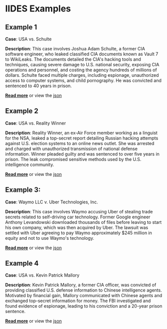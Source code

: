 # IIDES Examples

## Example 1
**Case**: USA vs. Schulte

**Description**: This case involves Joshua Adam Schulte, a former CIA software engineer, who leaked classified CIA documents known as Vault 7 to WikiLeaks. The documents detailed the CIA's hacking tools and techniques, causing severe damage to U.S. national security, exposing CIA operations and personnel, and costing the agency hundreds of millions of dollars. Schulte faced multiple charges, including espionage, unauthorized access to computer systems, and child pornography. He was convicted and sentenced to 40 years in prison.

**[Read more](example1.md)** or view the [json](json/example1.json)

## Example 2

**Case**: USA vs. Reality Winner

**Description**: Reality Winner, an ex-Air Force member working as a linguist for the NSA, leaked a top-secret report detailing Russian hacking attempts against U.S. election systems to an online news outlet. She was arrested and charged with unauthorized transmission of national defense information. Winner pleaded guilty and was sentenced to over five years in prison. The leak compromised sensitive methods used by the U.S. intelligence community.

**[Read more](example2.md)** or view the [json](json/example2.json)

## Example 3: 

**Case**: Waymo LLC v. Uber Technologies, Inc.

**Description**: This case involves Waymo accusing Uber of stealing trade secrets related to self-driving car technology. Former Google engineer Anthony Levandowski downloaded thousands of files before leaving to start his own company, which was then acquired by Uber. The lawsuit was settled with Uber agreeing to pay Waymo approximately $245 million in equity and not to use Waymo's technology.

**[Read more](example3.md)** or view the [json](json/example3.json)

## Example 4 

**Case**: USA vs. Kevin Patrick Mallory

**Description**: Kevin Patrick Mallory, a former CIA officer, was convicted of providing classified U.S. defense information to Chinese intelligence agents. Motivated by financial gain, Mallory communicated with Chinese agents and exchanged top-secret information for money. The FBI investigated and found evidence of espionage, leading to his conviction and a 20-year prison sentence.

**[Read more](example4.md)** or view the [json](json/example4.json)